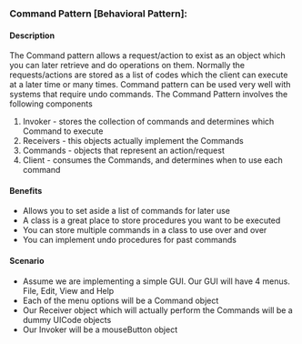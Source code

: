 ### Command Pattern [Behavioral Pattern]:

#### Description
The Command pattern allows a request/action to exist as an object which you can later retrieve and do operations on them. Normally the requests/actions are stored as a list of codes which the client can execute at a later time or many times. Command pattern can be used very well with systems that require undo commands. The Command Pattern involves the following components
1. Invoker - stores the collection of commands and determines which Command to execute
2. Receivers - this objects actually implement the Commands
3. Commands - objects that represent an action/request
4. Client - consumes the Commands, and determines when to use each command

#### Benefits
- Allows you to set aside a list of commands for later use
- A class is a great place to store procedures you want to be executed
- You can store multiple commands in a class to use over and over
- You can implement undo procedures for past commands

#### Scenario
- Assume we are implementing a simple GUI. Our GUI will have 4 menus. File, Edit, View and Help
- Each of the menu options will be a Command object
- Our Receiver object which will actually perform the Commands will be a dummy UICode objects
- Our Invoker will be a mouseButton object
